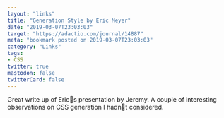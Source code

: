 ```yaml
---
layout: "links"
title: "Generation Style by Eric Meyer"
date: "2019-03-07T23:03:03"
target: "https://adactio.com/journal/14887"
meta: "bookmark posted on 2019-03-07T23:03:03"
category: "Links"
tags:
- CSS
twitter: true
mastodon: false
twitterCard: false
---
```

Great write up of Erics presentation by Jeremy.
A couple of interesting observations on CSS generation I hadnt considered.
